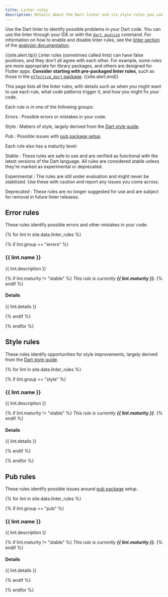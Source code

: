 ```yaml
---
title: Linter rules
description: Details about the Dart linter and its style rules you can choose.
---
```


Use the Dart linter to identify possible problems in your Dart code.
You can use the linter through your IDE
or with the [`dart analyze`](/tools/dart-analyze) command.
For information on how to enable and disable linter rules, see the
[linter section](/guides/language/analysis-options#enabling-linter-rules)
of the [analyzer documentation][].

[analyzer documentation]: /guides/language/analysis-options

{{site.alert.tip}}
  Linter rules (sometimes called _lints_) can have false positives,
  and they don’t all agree with each other.
  For example, some rules are more appropriate for library packages,
  and others are designed for Flutter apps.
  **Consider starting with pre-packaged linter rules**,
  such as those in the [`effective_dart` package][].
{{site.alert.end}}

[`effective_dart` package]: {{site.pub-pkg}}/effective_dart

This page lists all the linter rules,
with details such as when you might want to use each rule,
what code patterns trigger it, and
how you might fix your code.

Each rule is in one of the following groups:

Errors
: Possible errors or mistakes in your code.

Style
: Matters of style, largely derived from the [Dart style guide][].

Pub
: Possible issues with [pub package setup](/guides/packages).

Each rule also has a maturity level:

Stable
: These rules are safe to use and are verified as functional
  with the latest versions of the Dart language.
  All rules are considered stable
  unless they're marked as experimental or deprecated.

Experimental
: The rules are still under evaluation and might never be stabilized.
  Use these with caution and report any issues you come across.

Deprecated
: These rules are no longer suggested for use
  and are subject for removal in future linter releases.

## Error rules

These rules identify possible errors and other mistakes in your code.

{% for lint in site.data.linter_rules %}

{% if lint.group == "errors" %}

### {{ lint.name }}

{{ lint.description }}

{% if lint.maturity != "stable" %}
_This rule is currently **{{ lint.maturity }}**._
{% endif %}

#### Details

{{ lint.details }}

{% endif %}

{% endfor %}

## Style rules

These rules identify opportunities for style improvements, 
largely derived from the [Dart style guide][].

{% for lint in site.data.linter_rules %}

{% if lint.group == "style" %}

### {{ lint.name }}

{{ lint.description }}

{% if lint.maturity != "stable" %}
_This rule is currently **{{ lint.maturity }}**._
{% endif %}

#### Details

{{ lint.details }}

{% endif %}

{% endfor %}

## Pub rules

These rules identify possible issues around 
[pub package](/guides/packages) setup.

{% for lint in site.data.linter_rules %}

{% if lint.group == "pub" %}

### {{ lint.name }}

{{ lint.description }}

{% if lint.maturity != "stable" %}
_This rule is currently **{{ lint.maturity }}**._
{% endif %}

#### Details

{{ lint.details }}

{% endif %}

{% endfor %}

[Enabling and disabling linter rules]: /guides/language/analysis-options#enabling-linter-rules
[Dart style guide]: /guides/language/effective-dart/style
